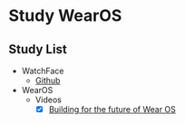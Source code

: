 # Study WearOS

## Study List

- WatchFace
  - [Github](https://github.com/google/watchface)
- WearOS
  - Videos
    - [x] [Building for the future of Wear OS](https://www.youtube.com/watch?v=6K5cITvVcoM)